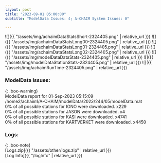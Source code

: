 ```yaml
---
layout: post
title: "2023-09-01 05:00:00"
subtitle: "ModelData Issues: 4; A-CHAIM System Issues: 0"

---
```


![]({{ "/assets/img/achaimDataStatsShort-2324405.png" | relative_url }})
![]({{ "/assets/img/achaimDataStatsLong00-2324405.png" | relative_url }})
![]({{ "/assets/img/achaimDataStatsLong01-2324405.png" | relative_url }})
![]({{ "/assets/img/achaimDataStatsLong02-2324405.png" | relative_url }})
![]({{ "/assets/img/modelDataDataStats-2324405.png" | relative_url }})
![]({{ "/assets/img/modelDataStationStats-2324405.png" | relative_url }})
![]({{ "/assets/img/achaimRunTime-2324405.png" | relative_url }})


### ModelData Issues:  
  
{: .box-warning}  
 ModelData report for 01-Sep-2023 05:15:09   
 /home2/achaim1/A-CHAIM/modelData/2023/244/05/modelData.mat   
 0% of all possible stations for IONO were downloaded. x229   
 0% of all possible stations for JASON were downloaded. x4   
 0% of all possible stations for KASI were downloaded. x4741   
 0% of all possible stations for KARTVERKET were downloaded. x4450   
  


### Logs:  
  
{: .box-note}  
[Logs.zip]({{ "/assets/other/logs.zip" | relative_url }})  
[Log Info]({{ "/logInfo" | relative_url }})  
